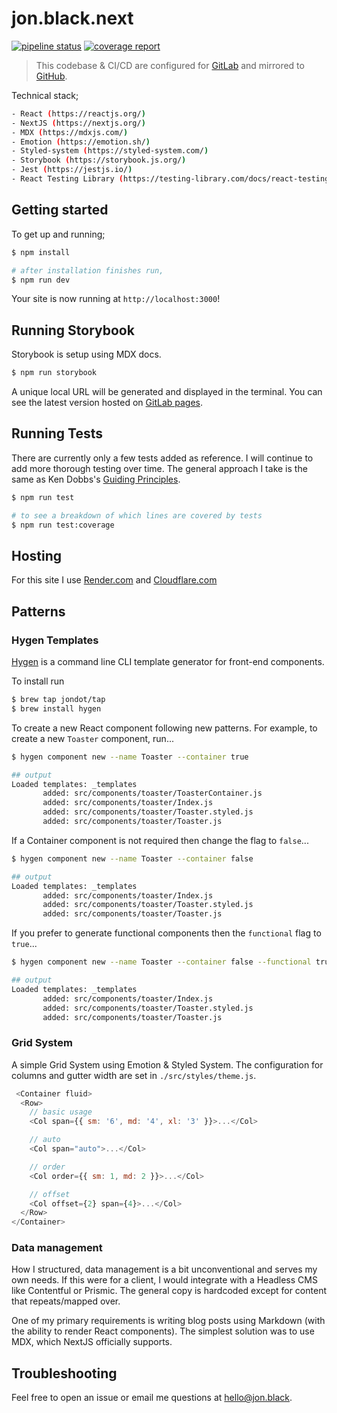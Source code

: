 # jon.black.next
[![pipeline status](https://gitlab.com/jondotblack/jon.black/badges/master/pipeline.svg)](https://gitlab.com/jondotblack/jon.black/-/commits/master) [![coverage report](https://gitlab.com/jondotblack/jon.black/badges/master/coverage.svg)](https://gitlab.com/jondotblack/jon.black/-/commits/master)

> This codebase & CI/CD are configured for [GitLab](https://gitlab.com/jondotblack/jon.black) and mirrored to [GitHub](https://github.com/jondotblack/jon.black/).

Technical stack;
``` bash
- React (https://reactjs.org/)
- NextJS (https://nextjs.org/)
- MDX (https://mdxjs.com/)
- Emotion (https://emotion.sh/)
- Styled-system (https://styled-system.com/)
- Storybook (https://storybook.js.org/)
- Jest (https://jestjs.io/)
- React Testing Library (https://testing-library.com/docs/react-testing-library/intro)
```



##  Getting started
To get up and running;

``` bash
$ npm install

# after installation finishes run,
$ npm run dev
```

Your site is now running at `http://localhost:3000`!


##  Running Storybook
Storybook is setup using MDX docs.

``` bash
$ npm run storybook
```

A unique local URL will be generated and displayed in the terminal.  You can see the latest version hosted on [GitLab pages](https://jondotblack.gitlab.io/jon.black/).


##  Running Tests
There are currently only a few tests added as reference.  I will continue to add more thorough testing over time.  The general approach I take is the same as Ken Dobbs's [Guiding Principles](https://testing-library.com/docs/guiding-principles).

``` bash
$ npm run test

# to see a breakdown of which lines are covered by tests
$ npm run test:coverage
```


## Hosting
For this site I use [Render.com](https://render.com/) and [Cloudflare.com](https://www.cloudflare.com/)


## Patterns

### Hygen Templates
[Hygen](http://www.hygen.io/) is a command line CLI template generator for front-end components.

To install run
``` bash
$ brew tap jondot/tap
$ brew install hygen
```

To create a new React component following new patterns.  For example, to create a new `Toaster` component, run...

``` bash
$ hygen component new --name Toaster --container true

## output
Loaded templates: _templates
       added: src/components/toaster/ToasterContainer.js
       added: src/components/toaster/Index.js
       added: src/components/toaster/Toaster.styled.js
       added: src/components/toaster/Toaster.js
```

If a Container component is not required then change the flag to `false`...
``` bash
$ hygen component new --name Toaster --container false

## output
Loaded templates: _templates
       added: src/components/toaster/Index.js
       added: src/components/toaster/Toaster.styled.js
       added: src/components/toaster/Toaster.js
```

If you prefer to generate functional components then the `functional` flag to `true`...
``` bash
$ hygen component new --name Toaster --container false --functional true

## output
Loaded templates: _templates
       added: src/components/toaster/Index.js
       added: src/components/toaster/Toaster.styled.js
       added: src/components/toaster/Toaster.js
```

### Grid System
A simple Grid System using Emotion & Styled System.  The configuration for columns and gutter width are set in `./src/styles/theme.js`.

``` javascript
 <Container fluid>
  <Row>
    // basic usage
    <Col span={{ sm: '6', md: '4', xl: '3' }}>...</Col>

    // auto
    <Col span="auto">...</Col>

    // order
    <Col order={{ sm: 1, md: 2 }}>...</Col>

    // offset
    <Col offset={2} span={4}>...</Col>
  </Row>
</Container>
```

### Data management
How I structured, data management is a bit unconventional and serves my own needs.  If this were for a client, I would integrate with a Headless CMS like Contentful or Prismic.  The general copy is hardcoded except for content that repeats/mapped over.  

One of my primary requirements is writing blog posts using Markdown (with the ability to render React components).  The simplest solution was to use MDX, which NextJS officially supports.


## Troubleshooting
Feel free to open an issue or email me questions at [hello@jon.black](hello@jon.black).

